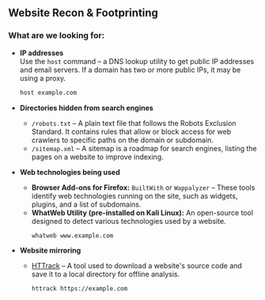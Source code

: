 ## Website Recon & Footprinting

### What are we looking for:

- **IP addresses**  
  Use the `host` command – a DNS lookup utility to get public IP addresses and email servers. If a domain has two or more public IPs, it may be using a proxy.
  ```sh
  host example.com
  ```

- **Directories hidden from search engines**  
  - `/robots.txt` – A plain text file that follows the Robots Exclusion Standard. It contains rules that allow or block access for web crawlers to specific paths on the domain or subdomain.
  - `/sitemap.xml` – A sitemap is a roadmap for search engines, listing the pages on a website to improve indexing.

- **Web technologies being used**  
  - **Browser Add-ons for Firefox:** `BuiltWith` or `Wappalyzer` – These tools identify web technologies running on the site, such as widgets, plugins, and a list of subdomains.
  - **WhatWeb Utility (pre-installed on Kali Linux):** An open-source tool designed to detect various technologies used by a website.
    ```sh
    whatweb www.example.com
    ```

- **Website mirroring**  
  - [HTTrack](https://www.httrack.com) – A tool used to download a website's source code and save it to a local directory for offline analysis.
    ```sh
    httrack https://example.com
    ```
